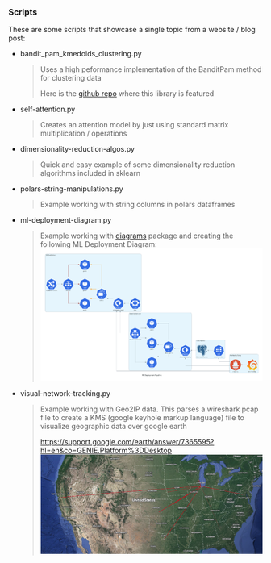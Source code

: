 ### Scripts

These are some scripts that showcase a single topic from a website / blog post:

- bandit_pam_kmedoids_clustering.py
    > Uses a high peformance implementation of the BanditPam method for clustering data
    >
    > Here is the [github repo](https://github.com/motiwari/BanditPAM) where this library is featured
- self-attention.py
	> Creates an attention model by just using standard matrix multiplication / operations
- dimensionality-reduction-algos.py
	> Quick and easy example of some dimensionality reduction algorithms included in sklearn
- polars-string-manipulations.py
	>	Example working with string columns in polars dataframes
- ml-deployment-diagram.py
	>	Example working with [diagrams](https://github.com/mingrammer/diagrams) package and creating the following ML Deployment Diagram:
	![ml_deployment_diagram](../assets/ml-diagram.png)
- visual-network-tracking.py
	> Example working with Geo2IP data. This parses a wireshark pcap file to create a KMS (google keyhole markup language) file to visualize geographic data over google earth
	>
	> https://support.google.com/earth/answer/7365595?hl=en&co=GENIE.Platform%3DDesktop
	![network_packets_visualized](../assets/network_packets_visualized.png)
